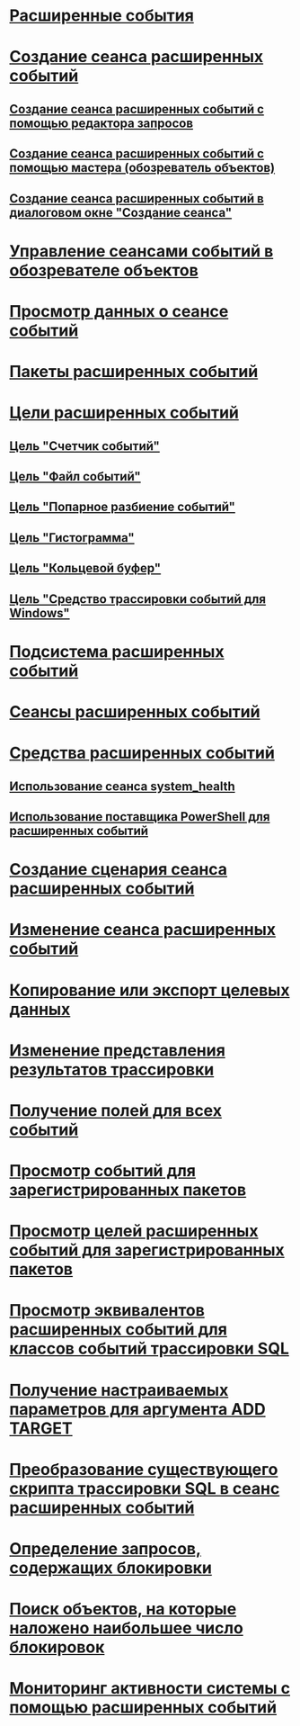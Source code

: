# [Расширенные события](extended-events.md)
# [Создание сеанса расширенных событий](../../database-engine/create-an-extended-events-session.md)
## [Создание сеанса расширенных событий с помощью редактора запросов](../../database-engine/create-an-extended-events-session-using-query-editor.md)
## [Создание сеанса расширенных событий с помощью мастера (обозреватель объектов)](../../database-engine/create-an-extended-events-session-using-the-wizard-object-explorer.md)
## [Создание сеанса расширенных событий в диалоговом окне "Создание сеанса"](../../database-engine/create-an-extended-events-session-using-the-new-session-dialog.md)
# [Управление сеансами событий в обозревателе объектов](manage-event-sessions-in-the-object-explorer.md)
# [Просмотр данных о сеансе событий](../../database-engine/view-event-session-data.md)
# [Пакеты расширенных событий](sql-server-extended-events-packages.md)
# [Цели расширенных событий](../../database-engine/sql-server-extended-events-targets.md)
## [Цель "Счетчик событий"](../../database-engine/event-counter-target.md)
## [Цель "Файл событий"](../../database-engine/event-file-target.md)
## [Цель "Попарное разбиение событий"](../../database-engine/event-pairing-target.md)
## [Цель "Гистограмма"](../../database-engine/histogram-target.md)
## [Цель "Кольцевой буфер"](../../database-engine/ring-buffer-target.md)
## [Цель "Средство трассировки событий для Windows"](event-tracing-for-windows-target.md)
# [Подсистема расширенных событий](sql-server-extended-events-engine.md)
# [Сеансы расширенных событий](sql-server-extended-events-sessions.md)
# [Средства расширенных событий](extended-events-tools.md)
## [Использование сеанса system_health](use-the-ssms-xe-profiler.md)
## [Использование поставщика PowerShell для расширенных событий](use-the-powershell-provider-for-extended-events.md)
# [Создание сценария сеанса расширенных событий](../../database-engine/script-an-extended-event-session.md)
# [Изменение сеанса расширенных событий](alter-an-extended-events-session.md)
# [Копирование или экспорт целевых данных](../../database-engine/copy-or-export-target-data.md)
# [Изменение представления результатов трассировки](../../database-engine/modify-the-trace-results-view.md)
# [Получение полей для всех событий](../../database-engine/get-the-fields-for-all-events.md)
# [Просмотр событий для зарегистрированных пакетов](../../database-engine/view-the-events-for-registered-packages.md)
# [Просмотр целей расширенных событий для зарегистрированных пакетов](../../database-engine/view-the-extended-events-targets-for-registered-packages.md)
# [Просмотр эквивалентов расширенных событий для классов событий трассировки SQL](view-the-extended-events-equivalents-to-sql-trace-event-classes.md)
# [Получение настраиваемых параметров для аргумента ADD TARGET](../../database-engine/get-the-configurable-parameters-for-the-add-target-argument.md)
# [Преобразование существующего скрипта трассировки SQL в сеанс расширенных событий](convert-an-existing-sql-trace-script-to-an-extended-events-session.md)
# [Определение запросов, содержащих блокировки](determine-which-queries-are-holding-locks.md)
# [Поиск объектов, на которые наложено наибольшее число блокировок](find-the-objects-that-have-the-most-locks-taken-on-them.md)
# [Мониторинг активности системы с помощью расширенных событий](monitor-system-activity-using-extended-events.md)

